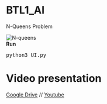 # BTL1_AI
N-Queens Problem

![N-queens](https://drive.google.com/file/d/110VCXGxjb2dXPbC5rWg7HA12cokMQ2wd/view?usp=sharing)
<br>
**Run**
<pre>python3 UI.py</pre>

# Video presentation
[Google Drive](https://drive.google.com/file/d/1rwu3xiELPqRYLvP1u2635UsFl3-088pv/view?usp=share_link)
//
[Youtube](https://youtu.be/5CmTEZgYo88)
